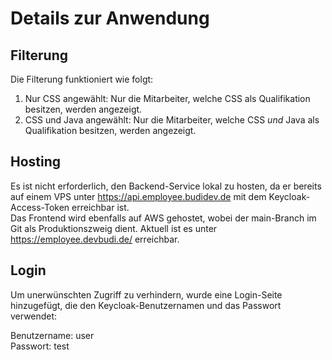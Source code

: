 # Details zur Anwendung

## Filterung

Die Filterung funktioniert wie folgt:

1. Nur CSS angewählt: Nur die Mitarbeiter, welche CSS als Qualifikation besitzen, werden angezeigt.
2. CSS und Java angewählt: Nur die Mitarbeiter, welche CSS *und* Java als Qualifikation besitzen, werden angezeigt.

## Hosting

Es ist nicht erforderlich, den Backend-Service lokal zu hosten, da er bereits auf einem VPS unter https://api.employee.budidev.de mit dem Keycloak-Access-Token erreichbar ist.<br>
Das Frontend wird ebenfalls auf AWS gehostet, wobei der main-Branch im Git als Produktionszweig dient. Aktuell ist es unter https://employee.devbudi.de/ erreichbar.

## Login

Um unerwünschten Zugriff zu verhindern, wurde eine Login-Seite hinzugefügt, die den Keycloak-Benutzernamen und das Passwort verwendet:

Benutzername: user<br>
Passwort: test
